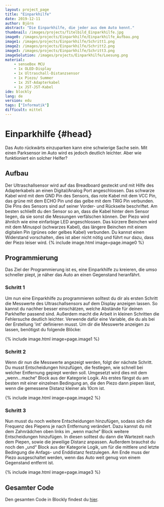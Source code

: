 ```yaml
---
layout: project_page
title: "Einparkhilfe"
date: 2019-12-11
author: Björn
abstract: "Die Einparkhilfe, die jeder aus dem Auto kennt."
thumbnail: /images/projects/Titelbild_Einparkhilfe.jpg
image0: /images/projects/Einparkhilfe/Einparkhilfe_Aufbau.png
image1: /images/projects/Einparkhilfe/Schritt1.png
image2: /images/projects/Einparkhilfe/Schritt2.png
image3: /images/projects/Einparkhilfe/Schritt3.png
imageSolution: /images/projects/Einparkhilfe/Loesung.png
material:
    - senseBox MCU
    - 1x OLED-Display
    - 1x Ultraschall-Distanzsensor
    - 1x Piezo/ Summer
    - 1x JST-Adapterkabel
    - 1x JST-JST-Kabel
ide: blockly
lang: de
version: edu
tags: ["Informatik"]
difficult: mittel
---
```

# Einparkhilfe {#head}

Das Auto rückwärts einzuparken kann eine schwierige Sache sein. Mit einen
Parksensor im Auto wird es jedoch deutlich leichter. Aber wie funktioniert ein solcher
Helfer?

## Aufbau 
Der Ultraschallsensor wird auf das Breadboard gesteckt und mit Hilfe des Adapterkabels
an einen Digital/Analog Port angeschlossen. Das schwarze Kabel wird mit dem GND Pin
des Sensors, das rote Kabel mit dem VCC Pin, das grüne mit dem ECHO Pin und das gelbe
mit dem TRIG Pin verbunden. Die Pins des Sensors sind auf seiner Vorder- und Rückseite
beschriftet. Am besten schließt du den Sensor so an, dass die Kabel hinter dem Sensor
liegen, da sie sonst die Messungen verfälschen können.
Der Piezo wird ähnlich wie eine einfarbige LED angeschlossen. Das kürzere Beinchen
wird mit dem Minuspol (schwarzes Kabel), das längere Beinchen mit einem digitalen Pin
(grünes oder gelbes Kabel) verbunden. Du kannst einen Widerstand vorschalten, dies ist
aber nicht nötig und führt nur dazu, dass der Piezo leiser wird.
{% include image.html image=page.image0 %}

## Programmierung
Das Ziel der Programmierung ist es, eine Einparkhilfe zu kreieren, die umso schneller piept, je näher das Auto an einen Gegenstand heranfährt.

### Schritt 1

Um nun eine Einparkhilfe zu programmieren solltest du dir als ersten Schritt die Messwerte
des Ultraschallsensors auf dem Display anzeigen lassen. So kannst du nachher
besser einschätzen, welche Abstände für deinen Parkhelfer passend sind. Außerdem
macht die Arbeit in kleinen Schritten die Fehlersuche deutlich leichter. Verwende dafür eine Variable, die du als bei der Erstellung 'int' definieren musst.
Um dir die Messwerte anzeigen zu lassen, benötigst du folgende Blöcke:

{% include image.html image=page.image1 %}

### Schritt 2

Wenn dir nun die Messwerte angezeigt werden, folgt der nächste Schritt. Du musst Entscheidungen
hinzufügen, die festlegen, wie schnell bei welcher Entfernung gepiept werden soll.
Umgesetzt wird dies mit dem „wenn...mache“ Block aus der Kategorie Logik.
Als erstes fängst du am besten mit einer einzelnen Bedingung an, die den Piezo dann piepen lässt, 
wenn die gemessene Distanz kleiner als 10cm ist.

{% include image.html image=page.image2 %}

### Schritt 3
Nun musst du noch weitere Entscheidungen hinzufügen, sodass sich die Frequenz des
Piepens je nach Entfernung verändert. Dazu kannst du mit dem Zahnrädchen oben links im „wenn
mache“ Block weitere Entscheidungen hinzufügen. In diesen solltest du dann die Wartezeit
nach dem Piepen, sowie die jeweilige Distanz anpassen. Außerdem brauchst du
noch den „und“ Block aus der Kategorie Logik, um für die mittlere und letzte Bedingung die Anfags- und Enddistanz festzulegen. Am Ende muss der Piezo ausgeschaltet werden, wenn das Auto weit genug von einem Gegenstand entfernt ist. 

{% include image.html image=page.image3 %}

## Gesamter Code

Den gesamten Code in Blockly findest du [hier](https://blockly.sensebox.de/gallery/63bbe977d2853f0013b1df78). 



